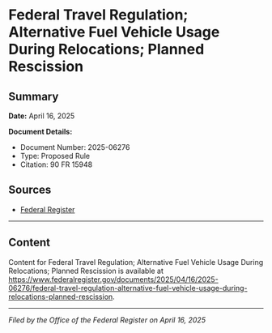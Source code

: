 # Federal Travel Regulation; Alternative Fuel Vehicle Usage During Relocations; Planned Rescission

## Summary

**Date:** April 16, 2025

**Document Details:**
- Document Number: 2025-06276
- Type: Proposed Rule
- Citation: 90 FR 15948

## Sources
- [Federal Register](https://www.federalregister.gov/documents/2025/04/16/2025-06276/federal-travel-regulation-alternative-fuel-vehicle-usage-during-relocations-planned-rescission)

---

## Content

Content for Federal Travel Regulation; Alternative Fuel Vehicle Usage During Relocations; Planned Rescission is available at https://www.federalregister.gov/documents/2025/04/16/2025-06276/federal-travel-regulation-alternative-fuel-vehicle-usage-during-relocations-planned-rescission.

---

*Filed by the Office of the Federal Register on April 16, 2025*
